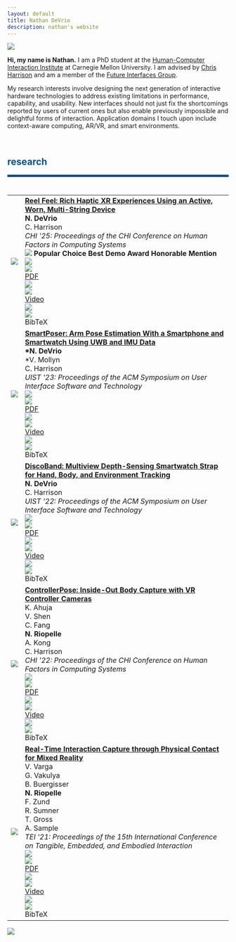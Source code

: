 ```yaml
---
layout: default
title: Nathan DeVrio
description: nathan's website
---
```


<img src="{{ site.baseurl }}assets/propic_lab40.jpg" class="center" id="about"/>

**Hi, my name is Nathan.** I am a PhD student at the <a class="link" href="https://www.hcii.cmu.edu/" target="_blank">Human-Computer Interaction Institute</a> at Carnegie Mellon University. I am advised by <a class="link" href="https://www.chrisharrison.net/" target="_blank">Chris Harrison</a> and am a member of the <a class="link" href="http://www.figlab.com/" target="_blank">Future Interfaces Group</a>.

My research interests involve designing the next generation of interactive hardware technologies to address existing limitations in performance, capability, and usability. New interfaces should not just fix the shortcomings reported by users of current ones but also enable previously impossible and delightful forms of interaction. Application domains I touch upon include context-aware computing, AR/VR, and smart environments.

<!--<br/>

## news ##
<hr style="margin-top:0;margin-bottom:0.5rem;border-width:thick;border-top: 3px solid red;"> 

* **September 2020** -- Moved to Pittsburgh and started my PhD at CMU-->

<br/>
<h2 id="research" style="color: rgb(3, 81, 158);">research</h2>
<hr style="margin-top:0;margin-bottom:0.5rem;border-width:thick;border-top: 4px solid rgb(3, 81, 158);"> 

<br/>


<template id="reelfeel_template"><div class="tex_background"><div class="tex_border bibtexModalContent">
<div class="tex_top">
    <h4>BibTeX</h4>
    <img src="{{ site.baseurl }}assets/xbox.png" class="xbox" onclick="removeTex()">
</div>
<pre class="tex_code"><code id="texCode">@inproceedings{DeVrio_2025_ReelFeel,
    author = {DeVrio, Nathan and Harrison, Chris},
    title = {Reel Feel: Rich Haptic XR Experiences Using an Active, Worn, Multi-String Device},
    isbn = {9798400713941},
    url = {https://doi.org/10.1145/3706598.3713615},
    doi = {10.1145/3706598.3713615},
    booktitle = {Proceedings of the 2025 CHI Conference on Human Factors in Computing Systems},
    publisher = {Association for Computing Machinery},
    address = {New York, NY, USA},
    month = april,
    year = {2025}
}
</code></pre></div></div></template>
<template id="smartposer_template"><div class="tex_background"><div class="tex_border bibtexModalContent">
<div class="tex_top">
    <h4>BibTeX</h4>
    <img src="{{ site.baseurl }}assets/xbox.png" class="xbox" onclick="removeTex()">
</div>
<pre class="tex_code"><code id="texCode">@inproceedings{DeVrio_2023_SmartPoser,
    author = {DeVrio, Nathan and Mollyn, Vimal and Harrison, Chris},
    title = {SmartPoser: Arm Pose Estimation with a Smartphone and Smartwatch Using UWB and IMU Data},
    isbn = {9798400701320},
    url = {https://doi.org/10.1145/3586183.3606821},
    doi = {10.1145/3586183.3606821},
    booktitle = {Proceedings of the 36th Annual ACM Symposium on User Interface Software and Technology},
    publisher = {Association for Computing Machinery},
    address = {New York, NY, USA},
    month = oct,
    year = {2023}
}
</code></pre></div></div></template>
<template id="discoband_template"><div class="tex_background"><div class="tex_border bibtexModalContent">
<div class="tex_top">
    <h4>BibTeX</h4>
    <img src="{{ site.baseurl }}assets/xbox.png" class="xbox" onclick="removeTex()">
</div>
<pre class="tex_code"><code id="texCode">@inproceedings{DeVrio_2022_DiscoBand,
    author = {DeVrio, Nathan and Harrison, Chris},
    title = {DiscoBand: Multiview Depth-Sensing Smartwatch Strap for Hand, Body and Environment Tracking},
    isbn = {9781450393201},
    url = {https://doi.org/10.1145/3526113.3545634},
    doi = {10.1145/3526113.3545634},
    booktitle = {Proceedings of the 35th Annual ACM Symposium on User Interface Software and Technology},
    publisher = {Association for Computing Machinery},
    address = {New York, NY, USA},
    month = nov,
    year = {2022}
}
</code></pre></div></div></template>
<template id="controllerpose_template"><div class="tex_background"><div class="tex_border bibtexModalContent">
<div class="tex_top">
    <h4>BibTeX</h4>
    <img src="{{ site.baseurl }}assets/xbox.png" class="xbox" onclick="removeTex()">
</div>
<pre class="tex_code"><code id="texCode">@inproceedings{Ahuja_2022_ControllerPose,
    author = {Ahuja, Karan and Shen, Vivian and Fang, Cathy Mengying and Riopelle, Nathan and Kong, Andy and Harrison, Chris},
    title = {ControllerPose: Inside-Out Body Capture with VR Controller Cameras},
    isbn = {9781450391573},
    url = {https://doi.org/10.1145/3491102.3502105},
    doi = {10.1145/3491102.3502105},
    booktitle = {Proceedings of the 2022 CHI Conference on Human Factors in Computing Systems},
    publisher = {Association for Computing Machinery},
    address = {New York, NY, USA},
    month = april,
    year = {2022}
}
</code></pre></div></div></template>
<template id="realtime_template"><div class="tex_background"><div class="tex_border bibtexModalContent">
<div class="tex_top">
    <h4>BibTeX</h4>
    <img src="{{ site.baseurl }}assets/xbox.png" class="xbox" onclick="removeTex()">
</div>
<pre class="tex_code"><code id="texCode">@inproceedings{Varga_2021_Realtime,
    author = {Varga, Virag and Vakulya, Gergely and Buergisser, Benjamin and Riopelle, Nathan and Zund, Fabio and Sumner, Robert W. and Gross, Thomas R. and Sample, Alanson},
    title = {Real-Time Capture of Holistic Tangible Interactions},
    isbn = {9781450382137},
    url = {https://doi.org/10.1145/3430524.3440658},
    doi = {10.1145/3430524.3440658},
    booktitle = {Proceedings of the Fifteenth International Conference on Tangible, Embedded, and Embodied Interaction},
    publisher = {Association for Computing Machinery},
    address = {New York, NY, USA},
    month = feb,
    year = {2021}
}
</code></pre></div></div></template>

<div id="texHolder">
</div>

<table>
<!-- <tr>
    <td><img src="{{ site.baseurl }}assets/EverRing.gif" style="margin: 0 auto;"></td>
    <td>
        <div class="paper_items">
            <div>
                <b> EverRing: Powering Highly-Capable Ring Devices with Headset RF Energy</b>
            </div>
            <div class="author_list">
                <div class="author me_author">
                    <b>N. DeVrio</b>
                </div>
                <div class="author">
                    C. Harrison
                </div>
            </div>
            <div>
                <em>In Proceedings of the ACM Conference on Human Factors in Computing. (CHI), 2026.</em>
            </div>
            <div class="author_list">
                <div class="supplement">
                    <div class="suppImgBase">
                        <img src="{{ site.baseurl }}assets/pdf_icon.png" class="icon">
                    </div>
                    <div class="suppImgHover">
                        <img src="{{ site.baseurl }}assets/pdf_icon_w.png" class="icon">
                    </div>
                    PDF
                </div>
                <div class="supplement">
                    <div class="suppImgBase">
                        <img src="{{ site.baseurl }}assets/video_icon.png" class="icon">
                    </div>
                    <div class="suppImgHover">
                        <img src="{{ site.baseurl }}assets/video_icon_w.png" class="icon">
                    </div>
                    Video
                </div>
                <div class="supplement">
                    <div class="suppImgBase">
                        <img src="{{ site.baseurl }}assets/bib_icon.png" class="icon">
                    </div>
                    <div class="suppImgHover">
                        <img src="{{ site.baseurl }}assets/bib_icon_w.png" class="icon">
                    </div>
                    BibTeX
                </div>
                <div class="supplement">
                    <div class="suppImgBase">
                        <img src="{{ site.baseurl }}assets/code_icon.png" class="icon">
                    </div>
                    <div class="suppImgHover">
                        <img src="{{ site.baseurl }}assets/code_icon_w.png" class="icon">
                    </div>
                    Code
                </div>
                <div class="supplement">
                    <div class="suppImgBase">
                        <img src="{{ site.baseurl }}assets/website_icon.png" class="icon">
                    </div>
                    <div class="suppImgHover">
                        <img src="{{ site.baseurl }}assets/website_icon_w.png" class="icon">
                    </div>
                    Website
                </div>
            </div>
        </div>
    </td>
</tr>
<tr>
    <td><img src="{{ site.baseurl }}assets/EclipseTouch.gif" style="margin: 0 auto;"></td>
    <td>
        <div class="paper_items">
            <div>
                <b> EclipseTouch: Touch Segmentation on Ad Hoc Surfaces using Worn Infrared Shadow Casting </b>
            </div>
            <div class="author_list">
                <div class="author">
                    *V. Mollyn
                </div>
                <div class="author me_author">
                    <b>*N. DeVrio</b>
                </div>
                <div class="author">
                    C. Harrison
                </div>
            </div>
            <div>
                <em>UIST '25: Proceedings of the ACM Symposium on User Interface Software and Technology</em>
            </div>
            <div class="author_list">
                <div class="supplement">
                    <div class="suppImgBase">
                        <img src="{{ site.baseurl }}assets/pdf_icon.png" class="icon">
                    </div>
                    <div class="suppImgHover">
                        <img src="{{ site.baseurl }}assets/pdf_icon_w.png" class="icon">
                    </div>
                    PDF
                </div>
                <div class="supplement">
                    <div class="suppImgBase">
                        <img src="{{ site.baseurl }}assets/video_icon.png" class="icon">
                    </div>
                    <div class="suppImgHover">
                        <img src="{{ site.baseurl }}assets/video_icon_w.png" class="icon">
                    </div>
                    Video
                </div>
                <div class="supplement">
                    <div class="suppImgBase">
                        <img src="{{ site.baseurl }}assets/bib_icon.png" class="icon">
                    </div>
                    <div class="suppImgHover">
                        <img src="{{ site.baseurl }}assets/bib_icon_w.png" class="icon">
                    </div>
                    BibTeX
                </div>
                <div class="supplement">
                    <div class="suppImgBase">
                        <img src="{{ site.baseurl }}assets/code_icon.png" class="icon">
                    </div>
                    <div class="suppImgHover">
                        <img src="{{ site.baseurl }}assets/code_icon_w.png" class="icon">
                    </div>
                    Code
                </div>
                <div class="supplement">
                    <div class="suppImgBase">
                        <img src="{{ site.baseurl }}assets/website_icon.png" class="icon">
                    </div>
                    <div class="suppImgHover">
                        <img src="{{ site.baseurl }}assets/website_icon_w.png" class="icon">
                    </div>
                    Website
                </div>
            </div>
        </div>
    </td>
</tr>
<tr>
    <td><img src="{{ site.baseurl }}assets/VelociTrack.gif" style="margin: 0 auto;"></td>
    <td>
        <div class="paper_items">
            <div>
                <b> VelociTrack: Touch Input On Uninstrumented Surfaces Using High-Speed Headset Cameras</b>
            </div>
            <div class="author_list">
                <div class="author me_author">
                    <b>N. DeVrio</b>
                </div>
                <div class="author">
                    V. Mollyn
                </div>
                <div class="author">
                    C. Harrison
                </div>
            </div>
            <div>
                <em>UIST '25: Proceedings of the ACM Symposium on User Interface Software and Technology</em>
            </div>
            <div class="author_list">
                <div class="supplement">
                    <div class="suppImgBase">
                        <img src="{{ site.baseurl }}assets/pdf_icon.png" class="icon">
                    </div>
                    <div class="suppImgHover">
                        <img src="{{ site.baseurl }}assets/pdf_icon_w.png" class="icon">
                    </div>
                    PDF
                </div>
                <div class="supplement">
                    <div class="suppImgBase">
                        <img src="{{ site.baseurl }}assets/video_icon.png" class="icon">
                    </div>
                    <div class="suppImgHover">
                        <img src="{{ site.baseurl }}assets/video_icon_w.png" class="icon">
                    </div>
                    Video
                </div>
                <div class="supplement">
                    <div class="suppImgBase">
                        <img src="{{ site.baseurl }}assets/bib_icon.png" class="icon">
                    </div>
                    <div class="suppImgHover">
                        <img src="{{ site.baseurl }}assets/bib_icon_w.png" class="icon">
                    </div>
                    BibTeX
                </div>
                <div class="supplement">
                    <div class="suppImgBase">
                        <img src="{{ site.baseurl }}assets/code_icon.png" class="icon">
                    </div>
                    <div class="suppImgHover">
                        <img src="{{ site.baseurl }}assets/code_icon_w.png" class="icon">
                    </div>
                    Code
                </div>
                <div class="supplement">
                    <div class="suppImgBase">
                        <img src="{{ site.baseurl }}assets/website_icon.png" class="icon">
                    </div>
                    <div class="suppImgHover">
                        <img src="{{ site.baseurl }}assets/website_icon_w.png" class="icon">
                    </div>
                    Website
                </div>
            </div>
        </div>
    </td>
</tr>
<tr>
    <td><img src="{{ site.baseurl }}assets/Contextra.gif" style="margin: 0 auto;"></td>
    <td>
        <div class="paper_items">
            <div>
                <b>Contextra: Detecting Object Grasps With Low-Power Cameras and Sensor Fusion On the Wrist</b>
            </div>
            <div class="author_list">
                <div class="author me_author">
                    <b>N. DeVrio</b>
                </div>
                <div class="author">
                    R. Boldu
                </div>
                <div class="author">
                    E. Whitmire
                </div>
                <div class="author">
                    W. Kienzle
                </div>
            </div>
            <div>
                <em>MobileHCI '25: In Proceedings of the ACM Conference on Mobile Human-Computer Interaction</em>
            </div>
            <div class="author_list">
                <div class="supplement">
                    <div class="suppImgBase">
                        <img src="{{ site.baseurl }}assets/pdf_icon.png" class="icon">
                    </div>
                    <div class="suppImgHover">
                        <img src="{{ site.baseurl }}assets/pdf_icon_w.png" class="icon">
                    </div>
                    PDF
                </div>
                <div class="supplement">
                    <div class="suppImgBase">
                        <img src="{{ site.baseurl }}assets/video_icon.png" class="icon">
                    </div>
                    <div class="suppImgHover">
                        <img src="{{ site.baseurl }}assets/video_icon_w.png" class="icon">
                    </div>
                    Video
                </div>
                <div class="supplement">
                    <div class="suppImgBase">
                        <img src="{{ site.baseurl }}assets/bib_icon.png" class="icon">
                    </div>
                    <div class="suppImgHover">
                        <img src="{{ site.baseurl }}assets/bib_icon_w.png" class="icon">
                    </div>
                    BibTeX
                </div>
            </div>
        </div>
    </td>
</tr> -->
<tr>
    <td><img src="{{ site.baseurl }}assets/ReelFeelCHI25.gif" style="margin: 0 auto;"></td>
    <td>
        <div class="paper_items">
            <div>
                <a class="ref" href="https://dl.acm.org/doi/10.1145/3706598.3713615" target="_blank"><b>Reel Feel: Rich Haptic XR Experiences Using an Active, Worn, Multi-String Device</b></a>
            </div>
            <div class="author_list">
                <div class="author me_author">
                    <b>N. DeVrio</b>
                </div>
                <div class="author">
                    C. Harrison
                </div>
            </div>
            <div>
                <em>CHI '25: Proceedings of the CHI Conference on Human Factors in Computing Systems</em>
            </div>
            <div class="award">
                <img src="{{ site.baseurl }}assets/award_sm.png" class="award_icon"> 
                <b>Popular Choice Best Demo Award Honorable Mention</b>
            </div>
            <div class="author_list">
                <a href="{{ site.baseurl }}papers/reel_feel_devrio.pdf" target="_blank">
                <div class="supplement">
                    <div class="suppImgBase">
                        <img src="{{ site.baseurl }}assets/pdf_icon.png" class="icon">
                    </div>
                    <div class="suppImgHover">
                        <img src="{{ site.baseurl }}assets/pdf_icon_w.png" class="icon">
                    </div>
                    PDF
                </div>
                </a>
                <a href="https://www.youtube.com/watch?v=4uGOYUv-kN4" target="_blank">
                <div class="supplement">
                    <div class="suppImgBase">
                        <img src="{{ site.baseurl }}assets/video_icon.png" class="icon">
                    </div>
                    <div class="suppImgHover">
                        <img src="{{ site.baseurl }}assets/video_icon_w.png" class="icon">
                    </div>
                    Video
                </div>
                </a>
                <div class="supplement" onclick="showTex('reelfeel_template'); ">
                    <div class="suppImgBase">
                        <img src="{{ site.baseurl }}assets/bib_icon.png" class="icon">
                    </div>
                    <div class="suppImgHover">
                        <img src="{{ site.baseurl }}assets/bib_icon_w.png" class="icon">
                    </div>
                    BibTeX
                </div>
                <!-- <div class="supplement">
                    <div class="suppImgBase">
                        <img src="{{ site.baseurl }}assets/code_icon.png" class="icon">
                    </div>
                    <div class="suppImgHover">
                        <img src="{{ site.baseurl }}assets/code_icon_w.png" class="icon">
                    </div>
                    Code
                </div>
                <div class="supplement">
                    <div class="suppImgBase">
                        <img src="{{ site.baseurl }}assets/website_icon.png" class="icon">
                    </div>
                    <div class="suppImgHover">
                        <img src="{{ site.baseurl }}assets/website_icon_w.png" class="icon">
                    </div>
                    Website
                </div> -->
            </div>
        </div>
    </td>
</tr>
<tr>
    <td><img src="{{ site.baseurl }}assets/SmartPoserUIST23.gif" style="margin: 0 auto;"></td>
    <td>
        <div class="paper_items">
            <div>
                <a class="ref" href="https://dl.acm.org/doi/10.1145/3586183.3606821" target="_blank"><b>SmartPoser: Arm Pose Estimation With a Smartphone and Smartwatch Using UWB and IMU Data</b></a>
            </div>
            <div class="author_list">
                <div class="author me_author">
                    <b>*N. DeVrio</b>
                </div>
                <div class="author">
                    *V. Mollyn
                </div>
                <div class="author">
                    C. Harrison
                </div>
            </div>
            <div>
                <em>UIST '23: Proceedings of the ACM Symposium on User Interface Software and Technology</em>
            </div>
            <div class="author_list">
                <a href="{{ site.baseurl }}papers/smartposer_devrio.pdf" target="_blank">
                <div class="supplement">
                    <div class="suppImgBase">
                        <img src="{{ site.baseurl }}assets/pdf_icon.png" class="icon">
                    </div>
                    <div class="suppImgHover">
                        <img src="{{ site.baseurl }}assets/pdf_icon_w.png" class="icon">
                    </div>
                    PDF
                </div>
                </a>
                <a href="https://www.youtube.com/watch?v=AHh2vYQVb_8" target="_blank">
                <div class="supplement">
                    <div class="suppImgBase">
                        <img src="{{ site.baseurl }}assets/video_icon.png" class="icon">
                    </div>
                    <div class="suppImgHover">
                        <img src="{{ site.baseurl }}assets/video_icon_w.png" class="icon">
                    </div>
                    Video
                </div>
                </a>
                <div class="supplement" onclick="showTex('smartposer_template'); ">
                    <div class="suppImgBase">
                        <img src="{{ site.baseurl }}assets/bib_icon.png" class="icon">
                    </div>
                    <div class="suppImgHover">
                        <img src="{{ site.baseurl }}assets/bib_icon_w.png" class="icon">
                    </div>
                    BibTeX
                </div>
                <!-- <div class="supplement">
                    <div class="suppImgBase">
                        <img src="{{ site.baseurl }}assets/code_icon.png" class="icon">
                    </div>
                    <div class="suppImgHover">
                        <img src="{{ site.baseurl }}assets/code_icon_w.png" class="icon">
                    </div>
                    Code
                </div>
                <div class="supplement">
                    <div class="suppImgBase">
                        <img src="{{ site.baseurl }}assets/website_icon.png" class="icon">
                    </div>
                    <div class="suppImgHover">
                        <img src="{{ site.baseurl }}assets/website_icon_w.png" class="icon">
                    </div>
                    Website
                </div> -->
            </div>
        </div>
    </td>
</tr>
<tr>
    <td><img src="{{ site.baseurl }}assets/DiscoBandUIST22.gif" style="margin: 0 auto;"></td>
    <td>
        <div class="paper_items">
            <div>
                <a class="ref" href="https://doi.org/10.1145/3526113.3545634" target="_blank"><b>DiscoBand: Multiview Depth-Sensing Smartwatch Strap for Hand, Body, and Environment Tracking</b></a>
            </div>
            <div class="author_list">
                <div class="author me_author">
                    <b>N. DeVrio</b>
                </div>
                <div class="author">
                    C. Harrison
                </div>
            </div>
            <div>
                <em>UIST '22: Proceedings of the ACM Symposium on User Interface Software and Technology</em>
            </div>
            <div class="author_list">
                <a href="{{ site.baseurl }}papers/discoband_devrio.pdf" target="_blank">
                <div class="supplement">
                    <div class="suppImgBase">
                        <img src="{{ site.baseurl }}assets/pdf_icon.png" class="icon">
                    </div>
                    <div class="suppImgHover">
                        <img src="{{ site.baseurl }}assets/pdf_icon_w.png" class="icon">
                    </div>
                    PDF
                </div>
                </a>
                <a href="https://www.youtube.com/watch?v=LVk6Yd1AAJg" target="_blank">
                <div class="supplement">
                    <div class="suppImgBase">
                        <img src="{{ site.baseurl }}assets/video_icon.png" class="icon">
                    </div>
                    <div class="suppImgHover">
                        <img src="{{ site.baseurl }}assets/video_icon_w.png" class="icon">
                    </div>
                    Video
                </div>
                </a>
                <div class="supplement" onclick="showTex('discoband_template'); ">
                    <div class="suppImgBase">
                        <img src="{{ site.baseurl }}assets/bib_icon.png" class="icon">
                    </div>
                    <div class="suppImgHover">
                        <img src="{{ site.baseurl }}assets/bib_icon_w.png" class="icon">
                    </div>
                    BibTeX
                </div>
                <!-- <div class="supplement">
                    <div class="suppImgBase">
                        <img src="{{ site.baseurl }}assets/code_icon.png" class="icon">
                    </div>
                    <div class="suppImgHover">
                        <img src="{{ site.baseurl }}assets/code_icon_w.png" class="icon">
                    </div>
                    Code
                </div>
                <div class="supplement">
                    <div class="suppImgBase">
                        <img src="{{ site.baseurl }}assets/website_icon.png" class="icon">
                    </div>
                    <div class="suppImgHover">
                        <img src="{{ site.baseurl }}assets/website_icon_w.png" class="icon">
                    </div>
                    Website
                </div> -->
            </div>
        </div>
    </td>
</tr>
<tr>
    <td><img src="{{ site.baseurl }}assets/ControllerPoseCHI22.gif" style="margin: 0 auto;"></td>
    <td>
        <div class="paper_items">
            <div>
                <a class="ref" href="https://dl.acm.org/doi/10.1145/3491102.3502105" target="_blank"><b>ControllerPose: Inside-Out Body Capture with VR Controller Cameras</b></a>
            </div>
            <div class="author_list">
                <div class="author">
                    K. Ahuja
                </div>
                <div class="author">
                    V. Shen
                </div>
                <div class="author">
                    C. Fang
                </div>
                <div class="author me_author">
                    <b>N. Riopelle</b>
                </div>
                <div class="author">
                    A. Kong
                </div>
                <div class="author">
                    C. Harrison
                </div>
            </div>
            <div>
                <em>CHI '22: Proceedings of the CHI Conference on Human Factors in Computing Systems</em>
            </div>
            <div class="author_list">
                <a href="{{ site.baseurl }}papers/controllerpose_ahuja.pdf" target="_blank">
                <div class="supplement">
                    <div class="suppImgBase">
                        <img src="{{ site.baseurl }}assets/pdf_icon.png" class="icon">
                    </div>
                    <div class="suppImgHover">
                        <img src="{{ site.baseurl }}assets/pdf_icon_w.png" class="icon">
                    </div>
                    PDF
                </div>
                </a>
                <a href="https://www.youtube.com/watch?v=5p_glarZOdU" target="_blank">
                <div class="supplement">
                    <div class="suppImgBase">
                        <img src="{{ site.baseurl }}assets/video_icon.png" class="icon">
                    </div>
                    <div class="suppImgHover">
                        <img src="{{ site.baseurl }}assets/video_icon_w.png" class="icon">
                    </div>
                    Video
                </div>
                </a>
                <div class="supplement" onclick="showTex('controllerpose_template'); ">
                    <div class="suppImgBase">
                        <img src="{{ site.baseurl }}assets/bib_icon.png" class="icon">
                    </div>
                    <div class="suppImgHover">
                        <img src="{{ site.baseurl }}assets/bib_icon_w.png" class="icon">
                    </div>
                    BibTeX
                </div>
            </div>
        </div>
    </td>
</tr>
<tr>
    <td><img src="{{ site.baseurl }}assets/r3_pic_sm.jpg" style="margin: 0 auto;"></td>
    <td>
        <div class="paper_items">
            <div>
                <a class="ref" href="https://dl.acm.org/doi/10.1145/3430524.3440658" target="_blank"><b>Real-Time Interaction Capture through Physical Contact for Mixed Reality</b></a>
            </div>
            <div class="author_list">
                <div class="author">
                    V. Varga
                </div>
                <div class="author">
                    G. Vakulya
                </div>
                <div class="author">
                    B. Buergisser
                </div>
                <div class="author me_author">
                    <b>N. Riopelle</b>
                </div>
                <div class="author">
                    F. Zund
                </div>
                <div class="author">
                    R. Sumner
                </div>
                <div class="author">
                    T. Gross
                </div>
                <div class="author">
                    A. Sample
                </div>
            </div>
            <div>
                <em>TEI '21: Proceedings of the 15th International Conference on Tangible, Embedded, and Embodied Interaction</em>
            </div>
            <div class="author_list">
                <a href="{{ site.baseurl }}papers/real_time_varga.pdf" target="_blank">
                <div class="supplement">
                    <div class="suppImgBase">
                        <img src="{{ site.baseurl }}assets/pdf_icon.png" class="icon">
                    </div>
                    <div class="suppImgHover">
                        <img src="{{ site.baseurl }}assets/pdf_icon_w.png" class="icon">
                    </div>
                    PDF
                </div>
                </a>
                <a href="https://www.youtube.com/watch?v=_7w270dCrqU" target="_blank">
                <div class="supplement">
                    <div class="suppImgBase">
                        <img src="{{ site.baseurl }}assets/video_icon.png" class="icon">
                    </div>
                    <div class="suppImgHover">
                        <img src="{{ site.baseurl }}assets/video_icon_w.png" class="icon">
                    </div>
                    Video
                </div>
                </a>
                <div class="supplement" onclick="showTex('realtime_template'); ">
                    <div class="suppImgBase">
                        <img src="{{ site.baseurl }}assets/bib_icon.png" class="icon">
                    </div>
                    <div class="suppImgHover">
                        <img src="{{ site.baseurl }}assets/bib_icon_w.png" class="icon">
                    </div>
                    BibTeX
                </div>
            </div>
        </div>
    </td>
</tr>
<!-- <tr>
    <td><img src="{{ site.baseurl }}assets/r2_pic_sm.jpg" style="margin: 0 auto;"></td>
    <td><strong>N. Riopelle</strong>, A. Malatpure, S. Ashtekar, V. Raman, <a class="ref" href="https://ieeexplore.ieee.org/document/8990319" target="_blank"><em>Dependency Graph-based Failure Analysis for Private Clouds</em></a>, IEEE International Symposium on Software Reliability Engineering Workshops. (ISSREW), 2019.</td>
</tr>
<tr>
    <td ><img src="{{ site.baseurl }}assets/r1_pic_sm.jpg" style="margin: 0 auto;"></td>
    <td><strong>N. Riopelle</strong>, P. Caspers, D. Sofge, <a class="ref" href="https://ieeexplore.ieee.org/document/8489046" target="_blank"><em>Terrain Classification for Autonomous Vehicles Using Bat-Inspired Echolocation</em></a>, In Proceedings of the International Joint Conference on Neural Networks. (IJCCN), 2018.</td>
</tr> -->
</table>


<!-- <br/>
<h2 id="projects" style="color: rgb(220, 0, 0);">projects</h2>
<hr style="margin-top:0;margin-bottom:0.5rem;border-width:thick;border-top: 3px solid rgb(220, 0, 0);"> 
<br/>

<div class="project_row">
    <div class="project_column">
        <div class="project_container">
            <img src="{{ site.baseurl }}assets/r6_pic_sm.jpg"/>Squirrel
        </div>
    </div>
    <div class="project_column">
        <div class="project_container">
            <img src="{{ site.baseurl }}assets/r6_pic_sm.jpg"/>Squirrel
        </div>
    </div>
    <div class="project_column">
        <div class="project_container">
            <img src="{{ site.baseurl }}assets/r6_pic_sm.jpg"/>Squirrel
        </div>
    </div>
</div> 


<br/>
<h2 id="resources">resources</h2>
<hr style="margin-top:0;margin-bottom:0.5rem;border-width:thick;border-top: 3px solid grey"> 

<br/> -->

<div class="row center" style="margin-bottom: 4rem">
    <div class="column">
        <div class="col_container">
            <a target="_blank" rel="noopener noreferrer" href="http://www.figlab.com/" >
                <img src="{{ site.baseurl }}assets/fig_logo.png" style="position: absolute; z-index: 1;"/> 
                <img src="{{ site.baseurl }}assets/fig_logo_over.png" class="image_fade" style="position: absolute; z-index: 2;"/>
            </a>
        </div>
    </div>
    <div class="column">
        <div class="col_container">
            <a target="_blank" rel="noopener noreferrer" href="https://www.hcii.cmu.edu/" >
                <img src="{{ site.baseurl }}assets/hci_logo.png" style="position: absolute; z-index: 1;"/> 
                <img src="{{ site.baseurl }}assets/hci_logo_over.png" class="image_fade" style="position: absolute; z-index: 2;"/>
            </a>
        </div>
    </div>
    <div class="column">
        <div class="col_container">
            <a target="_blank" rel="noopener noreferrer" href="https://www.cs.cmu.edu/" >
                <img src="{{ site.baseurl }}assets/cmu_logo.jpg" style="position: absolute; z-index: 1;"/> 
                <img src="{{ site.baseurl }}assets/cmu_logo_over.jpg" class="image_fade" style="position: absolute; z-index: 2;"/>
            </a>
        </div>
    </div>
</div> 
